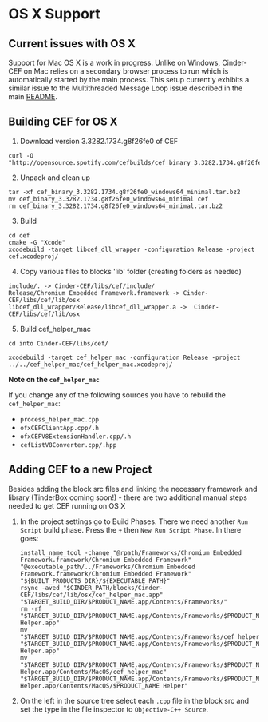 # OS X Support

## Current issues with OS X

Support for Mac OS X is a work in progress. Unlike on Windows, Cinder-CEF on Mac relies on a secondary browser process to run which is automatically started by the main process. This setup currently exhibits a similar issue to the Multithreaded Message Loop issue described in the main [README](README.md).

## Building CEF for OS X

1. Download version 3.3282.1734.g8f26fe0 of CEF

```
curl -O "http://opensource.spotify.com/cefbuilds/cef_binary_3.3282.1734.g8f26fe0_macosx64_minimal.tar.bz2"
```

2. Unpack and clean up

```
tar -xf cef_binary_3.3282.1734.g8f26fe0_windows64_minimal.tar.bz2
mv cef_binary_3.3282.1734.g8f26fe0_windows64_minimal cef
rm cef_binary_3.3282.1734.g8f26fe0_windows64_minimal.tar.bz2
```

3. Build

```
cd cef
cmake -G "Xcode"
xcodebuild -target libcef_dll_wrapper -configuration Release -project cef.xcodeproj/
```

4. Copy various files to blocks 'lib' folder (creating folders as needed)
```
include/. -> Cinder-CEF/libs/cef/include/
Release/Chromium Embedded Framework.framework -> Cinder-CEF/libs/cef/lib/osx
libcef_dll_wrapper/Release/libcef_dll_wrapper.a ->  Cinder-CEF/libs/cef/lib/osx
```

5. Build cef_helper_mac

`cd into Cinder-CEF/libs/cef/`
```
xcodebuild -target cef_helper_mac -configuration Release -project ../../cef_helper_mac/cef_helper_mac.xcodeproj/
```

**Note on the `cef_helper_mac`**

If you change any of the following sources you have to rebuild the `cef_helper_mac`:

- `process_helper_mac.cpp`
- `ofxCEFClientApp.cpp/.h`
- `ofxCEFV8ExtensionHandler.cpp/.h`
- `cefListV8Converter.cpp/.hpp`


## Adding CEF to a new Project

Besides adding the block src files and linking the necessary framework and library (TinderBox coming soon!) - there are two additional manual steps needed to get CEF running on OS X

1. In the project settings go to Build Phases. There we need another `Run Script` build phase. Press the `+` then `New Run Script Phase`. In there goes:

	```
	install_name_tool -change "@rpath/Frameworks/Chromium Embedded Framework.framework/Chromium Embedded Framework" "@executable_path/../Frameworks/Chromium Embedded Framework.framework/Chromium Embedded Framework" "${BUILT_PRODUCTS_DIR}/${EXECUTABLE_PATH}"
	rsync -aved "$CINDER_PATH/blocks/Cinder-CEF/libs/cef/lib/osx/cef_helper_mac.app" "$TARGET_BUILD_DIR/$PRODUCT_NAME.app/Contents/Frameworks/"
	rm -rf "$TARGET_BUILD_DIR/$PRODUCT_NAME.app/Contents/Frameworks/$PRODUCT_NAME Helper.app"
	mv "$TARGET_BUILD_DIR/$PRODUCT_NAME.app/Contents/Frameworks/cef_helper_mac.app" "$TARGET_BUILD_DIR/$PRODUCT_NAME.app/Contents/Frameworks/$PRODUCT_NAME Helper.app"
	mv "$TARGET_BUILD_DIR/$PRODUCT_NAME.app/Contents/Frameworks/$PRODUCT_NAME Helper.app/Contents/MacOS/cef_helper_mac" "$TARGET_BUILD_DIR/$PRODUCT_NAME.app/Contents/Frameworks/$PRODUCT_NAME Helper.app/Contents/MacOS/$PRODUCT_NAME Helper"
	```

2. On the left in the source tree select each `.cpp` file in the block src and set the type in the file inspector to `Objective-C++ Source`.
